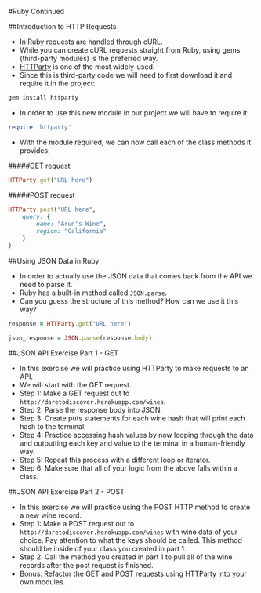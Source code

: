#Ruby Continued

##Introduction to HTTP Requests
- In Ruby requests are handled through cURL.
- While you can create cURL requests straight from Ruby, using gems (third-party modules) is the preferred way.
- [HTTParty](https://github.com/jnunemaker/httparty) is one of the most widely-used.
- Since this is third-party code we will need to first download it and require it in the project:

```ruby
gem install httparty
```

- In order to use this new module in our project we will have to require it:

```ruby
require 'httparty'
```

- With the module required, we can now call each of the class methods it provides:

#####GET request

```ruby
HTTParty.get("URL here")
```

#####POST request

```ruby
HTTParty.post("URL here", 
	query: {
		name: "Arun's Wine",
		region: "California"
	}
)
```

##Using JSON Data in Ruby
- In order to actually use the JSON data that comes back from the API we need to parse it.
- Ruby has a built-in method called `JSON.parse`.
- Can you guess the structure of this method? How can we use it this way?

```ruby
response = HTTParty.get("URL here")

json_response = JSON.parse(response.body)
```

##JSON API Exercise Part 1 - GET
- In this exercise we will practice using HTTParty to make requests to an API.
- We will start with the GET request.
- Step 1: Make a GET request out to `http://daretodiscover.herokuapp.com/wines`.
- Step 2: Parse the response body into JSON.
- Step 3: Create puts statements for each wine hash that will print each hash to the terminal.
- Step 4: Practice accessing hash values by now looping through the data and outputting each key and value to the terminal in a human-friendly way.
- Step 5: Repeat this process with a different loop or iterator.
- Step 6: Make sure that all of your logic from the above falls within a class.

##JSON API Exercise Part 2 - POST
- In this exercise we will practice using the POST HTTP method to create a new wine record.
- Step 1: Make a POST request out to `http://daretodiscover.herokuapp.com/wines` with wine data of your choice. Pay attention to what the keys should be called. This method should be inside of your class you created in part 1.
- Step 2: Call the method you created in part 1 to pull all of the wine records after the post request is finished.
- Bonus: Refactor the GET and POST requests using HTTParty into your own modules.